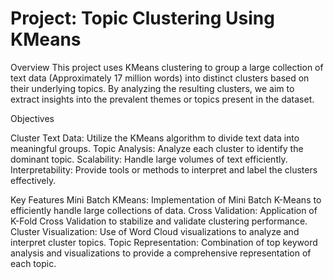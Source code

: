 # Project: Topic Clustering Using KMeans

Overview
This project uses KMeans clustering to group a large collection of text data (Approximately 17 million words) into distinct clusters based on their underlying topics. By analyzing the resulting clusters, we aim to extract insights into the prevalent themes or topics present in the dataset.

Objectives

Cluster Text Data: Utilize the KMeans algorithm to divide text data into meaningful groups.
Topic Analysis: Analyze each cluster to identify the dominant topic.
Scalability: Handle large volumes of text efficiently.
Interpretability: Provide tools or methods to interpret and label the clusters effectively.

Key Features
Mini Batch KMeans: Implementation of Mini Batch K-Means to efficiently handle large collections of data.
Cross Validation: Application of K-Fold Cross Validation to stabilize and validate clustering performance.
Cluster Visualization: Use of Word Cloud visualizations to analyze and interpret cluster topics.
Topic Representation: Combination of top keyword analysis and visualizations to provide a comprehensive representation of each topic.
